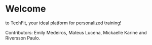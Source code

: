 # Welcome 
<p> to TechFit, your ideal platform for personalized training! </p>

Contributors: Emily Medeiros, Mateus Lucena, Mickaelle Karine and Riversson Paulo. 


